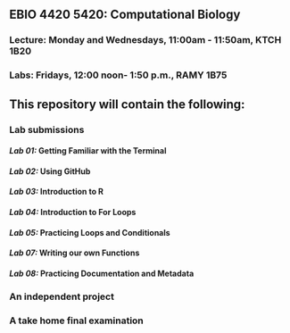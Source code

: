 ## **EBIO 4420 5420: Computational Biology** 

### Lecture: Monday and Wednesdays, 11:00am - 11:50am, KTCH 1B20

### Labs: Fridays, 12:00 noon- 1:50 p.m., RAMY 1B75

## **This repository will contain the following:**

### **Lab submissions**
#### _Lab 01:_ Getting Familiar with the Terminal 
#### _Lab 02:_ Using GitHub
#### _Lab 03:_ Introduction to R 
#### _Lab 04:_ Introduction to For Loops
#### _Lab 05:_ Practicing Loops and Conditionals 
#### _Lab 07:_ Writing our own Functions
#### _Lab 08:_ Practicing Documentation and Metadata

### **An independent project**
### **A take home final examination** 


